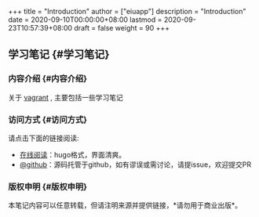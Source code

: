 +++
title = "Introduction"
author = ["eiuapp"]
description = "Introduction"
date = 2020-09-10T00:00:00+08:00
lastmod = 2020-09-23T10:57:39+08:00
draft = false
weight = 90
+++

## 学习笔记 {#学习笔记}


### 内容介绍 {#内容介绍}

关于 [vagrant](https://github.com/hashicorp/vagrant) , 主要包括一些学习笔记


### 访问方式 {#访问方式}

请点击下面的链接阅读:

-   [在线阅读](https://eiuapp.github.io/vagrant-handbook/)：hugo格式，界面清爽。
-   [@github](<https://github.com/eiuapp/vagrant-handbook/>)：源码托管于github，如有谬误或需讨论，请提issue，欢迎提交PR


### 版权申明 {#版权申明}

本笔记内容可以任意转载，但请注明来源并提供链接，\*请勿用于商业出版\*。
